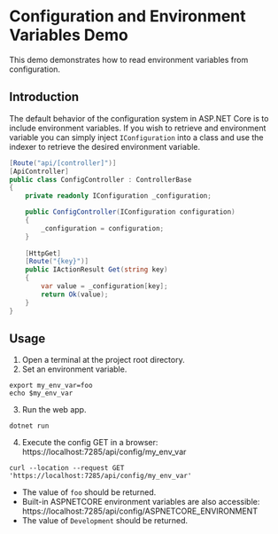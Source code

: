 # Configuration and Environment Variables Demo

This demo demonstrates how to read environment variables from configuration.

## Introduction

The default behavior of the configuration system in ASP.NET Core is to include environment variables. If you wish to retrieve and environment variable you can simply inject `IConfiguration` into a class and use the indexer to retrieve the desired environment variable.

```csharp
[Route("api/[controller]")]
[ApiController]
public class ConfigController : ControllerBase
{
    private readonly IConfiguration _configuration;

    public ConfigController(IConfiguration configuration)
    {
        _configuration = configuration;
    }
    
    [HttpGet]
    [Route("{key}")]
    public IActionResult Get(string key)
    {
        var value = _configuration[key];
        return Ok(value);
    }
}
```

## Usage

1. Open a terminal at the project root directory.
2. Set an environment variable.

```
export my_env_var=foo
echo $my_env_var
```

3. Run the web app.

```
dotnet run
```

4. Execute the config GET in a browser: https://localhost:7285/api/config/my_env_var

```
curl --location --request GET 'https://localhost:7285/api/config/my_env_var'
```

- The value of `foo` should be returned.
- Built-in ASPNETCORE environment variables are also accessible: https://localhost:7285/api/config/ASPNETCORE_ENVIRONMENT
- The value of `Development` should be returned.

